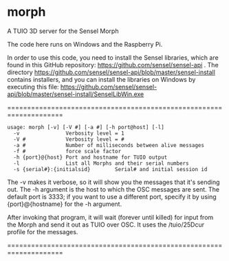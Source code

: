 # morph
A TUIO 3D server for the Sensel Morph

The code here runs on Windows and the Raspberry Pi.

In order to use this code, you need to install the Sensel libraries, which are
found in this GitHub repository: https://github.com/sensel/sensel-api .
The directory https://github.com/sensel/sensel-api/blob/master/sensel-install
contains installers, and you can install the libraries on Windows by executing this file:
https://github.com/sensel/sensel-api/blob/master/sensel-install/SenselLibWin.exe

====================================================================

```
usage: morph [-v] [-V #] [-a #] [-h port@host] [-l]
  -v               Verbosity level = 1
  -V #             Verbosity level = #
  -a #             Number of milliseconds between alive messages
  -f #             force scale factor
  -h {port}@{host} Port and hostname for TUIO output
  -l               List all Morphs and their serial numbers
  -s {serial#}:{initialsid}        Serial# and initial session id
```

The -v makes it verbose, so it will show you the messages that it's sending out.  The -h argument is the host to which the OSC messages are sent.  The default port is 3333; if you want to use a different port, specify it by using {port}@{hostname} for the -h argument.

After invoking that program, it will wait (forever until killed) for input from the Morph and send it out as TUIO over OSC.  It uses the /tuio/25Dcur profile for the messages.

====================================================================
